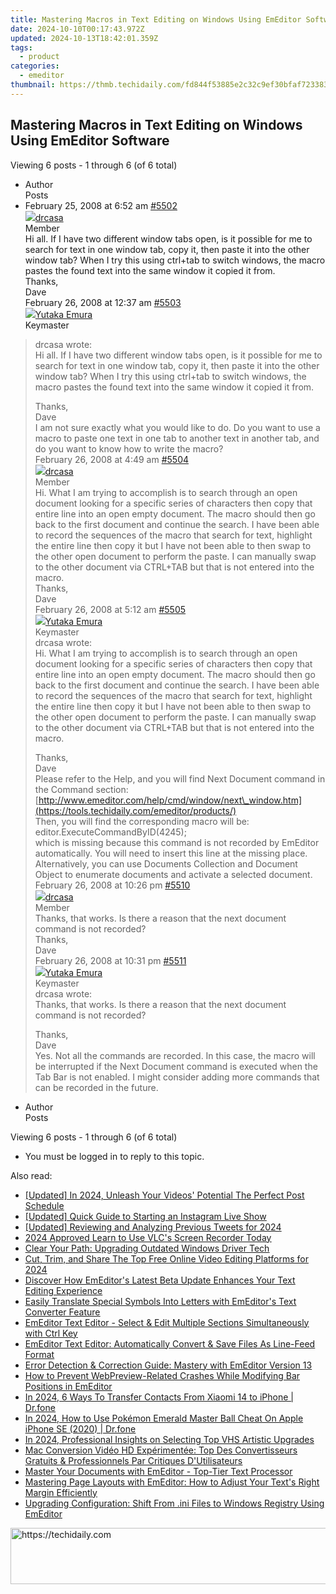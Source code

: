 ```yaml
---
title: Mastering Macros in Text Editing on Windows Using EmEditor Software
date: 2024-10-10T00:17:43.972Z
updated: 2024-10-13T18:42:01.359Z
tags:
  - product
categories:
  - emeditor
thumbnail: https://thmb.techidaily.com/fd844f53885e2c32c9ef30bfaf7233832cc28d58125ca084d49daf8878117921.png
---
```


## Mastering Macros in Text Editing on Windows Using EmEditor Software

Viewing 6 posts - 1 through 6 (of 6 total)

* Author  
Posts
* February 25, 2008 at 6:52 am [#5502](https://tools.techidaily.com/emeditor/products/)  
[![](https://secure.gravatar.com/avatar/006aefa830b3bbd13e5c82a50b22e30b?s=80&d=identicon&r=g)drcasa](https://www.emeditor.com/forums/users/drcasa/ "View drcasa's profile")  
Member  
Hi all. If I have two different window tabs open, is it possible for me to search for text in one window tab, copy it, then paste it into the other window tab? When I try this using ctrl+tab to switch windows, the macro pastes the found text into the same window it copied it from.  
 Thanks,  
 Dave  
February 26, 2008 at 12:37 am [#5503](https://tools.techidaily.com/emeditor/products/)  
[![](https://secure.gravatar.com/avatar/a0a6377144ed3636f985d87303f65ed2?s=80&d=identicon&r=g)Yutaka Emura](https://www.emeditor.com/forums/users/yemura/ "View Yutaka Emura's profile")  
Keymaster  
> drcasa wrote:  
> Hi all. If I have two different window tabs open, is it possible for me to search for text in one window tab, copy it, then paste it into the other window tab? When I try this using ctrl+tab to switch windows, the macro pastes the found text into the same window it copied it from.  
>  
> Thanks,  
> Dave  
 I am not sure exactly what you would like to do. Do you want to use a macro to paste one text in one tab to another text in another tab, and do you want to know how to write the macro?  
February 26, 2008 at 4:49 am [#5504](https://tools.techidaily.com/emeditor/products/)  
[![](https://secure.gravatar.com/avatar/006aefa830b3bbd13e5c82a50b22e30b?s=80&d=identicon&r=g)drcasa](https://www.emeditor.com/forums/users/drcasa/ "View drcasa's profile")  
Member  
Hi. What I am trying to accomplish is to search through an open document looking for a specific series of characters then copy that entire line into an open empty document. The macro should then go back to the first document and continue the search. I have been able to record the sequences of the macro that search for text, highlight the entire line then copy it but I have not been able to then swap to the other open document to perform the paste. I can manually swap to the other document via CTRL+TAB but that is not entered into the macro.  
 Thanks,  
 Dave  
February 26, 2008 at 5:12 am [#5505](https://tools.techidaily.com/emeditor/products/)  
[![](https://secure.gravatar.com/avatar/a0a6377144ed3636f985d87303f65ed2?s=80&d=identicon&r=g)Yutaka Emura](https://www.emeditor.com/forums/users/yemura/ "View Yutaka Emura's profile")  
Keymaster  
> drcasa wrote:  
> Hi. What I am trying to accomplish is to search through an open document looking for a specific series of characters then copy that entire line into an open empty document. The macro should then go back to the first document and continue the search. I have been able to record the sequences of the macro that search for text, highlight the entire line then copy it but I have not been able to then swap to the other open document to perform the paste. I can manually swap to the other document via CTRL+TAB but that is not entered into the macro.  
>  
> Thanks,  
> Dave  
 Please refer to the Help, and you will find Next Document command in the Command section:  
[http://www.emeditor.com/help/cmd/window/next\_window.htm](https://tools.techidaily.com/emeditor/products/)  
 Then, you will find the corresponding macro will be:  
 editor.ExecuteCommandByID(4245);  
 which is missing because this command is not recorded by EmEditor automatically. You will need to insert this line at the missing place. Alternatively, you can use Documents Collection and Document Object to enumerate documents and activate a selected document.  
February 26, 2008 at 10:26 pm [#5510](https://tools.techidaily.com/emeditor/products/)  
[![](https://secure.gravatar.com/avatar/006aefa830b3bbd13e5c82a50b22e30b?s=80&d=identicon&r=g)drcasa](https://www.emeditor.com/forums/users/drcasa/ "View drcasa's profile")  
Member  
Thanks, that works. Is there a reason that the next document command is not recorded?  
 Thanks,  
 Dave  
February 26, 2008 at 10:31 pm [#5511](https://tools.techidaily.com/emeditor/products/)  
[![](https://secure.gravatar.com/avatar/a0a6377144ed3636f985d87303f65ed2?s=80&d=identicon&r=g)Yutaka Emura](https://www.emeditor.com/forums/users/yemura/ "View Yutaka Emura's profile")  
Keymaster  
> drcasa wrote:  
> Thanks, that works. Is there a reason that the next document command is not recorded?  
>  
> Thanks,  
> Dave  
 Yes. Not all the commands are recorded. In this case, the macro will be interrupted if the Next Document command is executed when the Tab Bar is not enabled. I might consider adding more commands that can be recorded in the future.
* Author  
Posts

Viewing 6 posts - 1 through 6 (of 6 total)

* You must be logged in to reply to this topic.

<ins class="adsbygoogle"
     style="display:block"
     data-ad-format="autorelaxed"
     data-ad-client="ca-pub-7571918770474297"
     data-ad-slot="1223367746"></ins>

<ins class="adsbygoogle"
     style="display:block"
     data-ad-client="ca-pub-7571918770474297"
     data-ad-slot="8358498916"
     data-ad-format="auto"
     data-full-width-responsive="true"></ins>

<span class="atpl-alsoreadstyle">Also read:</span>
<div><ul>
<li><a href="https://youtube-web.techidaily.com/ed-in-2024-unleash-your-videos-potential-the-perfect-post-schedule/"><u>[Updated] In 2024, Unleash Your Videos' Potential The Perfect Post Schedule</u></a></li>
<li><a href="https://instagram-videos.techidaily.com/updated-quick-guide-to-starting-an-instagram-live-show/"><u>[Updated] Quick Guide to Starting an Instagram Live Show</u></a></li>
<li><a href="https://twitter-videos.techidaily.com/updated-reviewing-and-analyzing-previous-tweets-for-2024/"><u>[Updated] Reviewing and Analyzing Previous Tweets for 2024</u></a></li>
<li><a href="https://video-capture.techidaily.com/2024-approved-learn-to-use-vlcs-screen-recorder-today/"><u>2024 Approved Learn to Use VLC's Screen Recorder Today</u></a></li>
<li><a href="https://win11-tips.techidaily.com/clear-your-path-upgrading-outdated-windows-driver-tech/"><u>Clear Your Path: Upgrading Outdated Windows Driver Tech</u></a></li>
<li><a href="https://smart-video-creator.techidaily.com/cut-trim-and-share-the-top-free-online-video-editing-platforms-for-2024/"><u>Cut, Trim, and Share The Top Free Online Video Editing Platforms for 2024</u></a></li>
<li><a href="https://win-wonderful.techidaily.com/discover-how-emeditors-latest-beta-update-enhances-your-text-editing-experience/"><u>Discover How EmEditor's Latest Beta Update Enhances Your Text Editing Experience</u></a></li>
<li><a href="https://win-wonderful.techidaily.com/easily-translate-special-symbols-into-letters-with-emeditors-text-converter-feature/"><u>Easily Translate Special Symbols Into Letters with EmEditor's Text Converter Feature</u></a></li>
<li><a href="https://win-wonderful.techidaily.com/emeditor-text-editor-select-and-edit-multiple-sections-simultaneously-with-ctrl-key/"><u>EmEditor Text Editor - Select & Edit Multiple Sections Simultaneously with Ctrl Key</u></a></li>
<li><a href="https://win-wonderful.techidaily.com/emeditor-text-editor-automatically-convert-and-save-files-as-line-feed-format/"><u>EmEditor Text Editor: Automatically Convert & Save Files As Line-Feed Format</u></a></li>
<li><a href="https://win-wonderful.techidaily.com/error-detection-and-correction-guide-mastery-with-emeditor-version-13/"><u>Error Detection & Correction Guide: Mastery with EmEditor Version 13</u></a></li>
<li><a href="https://win-wonderful.techidaily.com/how-to-prevent-webpreview-related-crashes-while-modifying-bar-positions-in-emeditor/"><u>How to Prevent WebPreview-Related Crashes While Modifying Bar Positions in EmEditor</u></a></li>
<li><a href="https://android-transfer.techidaily.com/in-2024-6-ways-to-transfer-contacts-from-xiaomi-14-to-iphone-drfone-by-drfone-transfer-from-android-transfer-from-android/"><u>In 2024, 6 Ways To Transfer Contacts From Xiaomi 14 to iPhone | Dr.fone</u></a></li>
<li><a href="https://ios-pokemon-go.techidaily.com/in-2024-how-to-use-pokemon-emerald-master-ball-cheat-on-apple-iphone-se-2020-drfone-by-drfone-virtual-ios/"><u>In 2024, How to Use Pokémon Emerald Master Ball Cheat On Apple iPhone SE (2020) | Dr.fone</u></a></li>
<li><a href="https://extra-skills.techidaily.com/in-2024-professional-insights-on-selecting-top-vhs-artistic-upgrades/"><u>In 2024, Professional Insights on Selecting Top VHS Artistic Upgrades</u></a></li>
<li><a href="https://some-approaches.techidaily.com/mac-conversion-video-hd-experimentee-top-des-convertisseurs-gratuits-and-professionnels-par-critiques-dutilisateurs/"><u>Mac Conversion Vidéo HD Expérimentée: Top Des Convertisseurs Gratuits & Professionnels Par Critiques D'Utilisateurs</u></a></li>
<li><a href="https://win-wonderful.techidaily.com/master-your-documents-with-emeditor-top-tier-text-processor/"><u>Master Your Documents with EmEditor - Top-Tier Text Processor</u></a></li>
<li><a href="https://win-wonderful.techidaily.com/mastering-page-layouts-with-emeditor-how-to-adjust-your-texts-right-margin-efficiently/"><u>Mastering Page Layouts with EmEditor: How to Adjust Your Text's Right Margin Efficiently</u></a></li>
<li><a href="https://win-wonderful.techidaily.com/upgrading-configuration-shift-from-ini-files-to-windows-registry-using-emeditor/"><u>Upgrading Configuration: Shift From .ini Files to Windows Registry Using EmEditor</u></a></li>
</ul></div>

<!-- affiliate ads begin -->
<a href="https://arkmc.pxf.io/c/5597632/352557/5172" target="_top" id="352557">
  <img src="//a.impactradius-go.com/display-ad/5172-352557" border="0" alt="https://techidaily.com" width="720" height="90"/>
</a>
<img height="0" width="0" src="https://arkmc.pxf.io/i/5597632/352557/5172" style="position:absolute;visibility:hidden;" border="0" />
<!-- affiliate ads end -->

